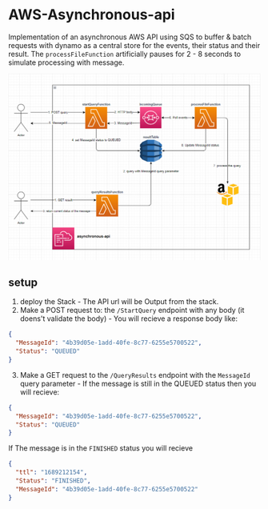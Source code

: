 # AWS-Asynchronous-api

Implementation of an asynchronous AWS API using SQS to buffer & batch requests with dynamo as a central store for the events, their status and their result. The `processFileFunction` artificially pauses for 2 - 8 seconds to simulate processing with message.  

![](/images/diagram.png)

## setup
1. deploy the Stack - The API url will be Output from the stack.
2. Make a POST request to: the `/StartQuery` endpoint with any body (it doens't validate the body) - You will recieve a response body like:
```json
{
  "MessageId": "4b39d05e-1add-40fe-8c77-6255e5700522",
  "Status": "QUEUED"
}
```
3. Make a GET request to the `/QueryResults` endpoint with the `MessageId` query parameter - If the message is still in the QUEUED status then you will recieve:  
```json
{
  "MessageId": "4b39d05e-1add-40fe-8c77-6255e5700522",
  "Status": "QUEUED"
}
```
If The message is in the `FINISHED` status you will recieve  
```json
{
  "ttl": "1689212154",
  "Status": "FINISHED",
  "MessageId": "4b39d05e-1add-40fe-8c77-6255e5700522"
}
```
